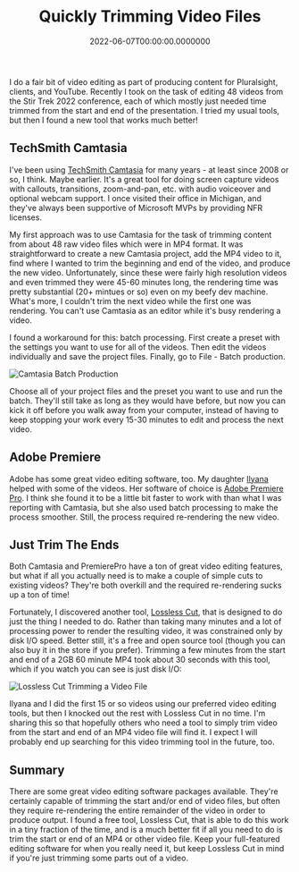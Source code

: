 ﻿---
title: Quickly Trimming Video Files
date: "2022-06-07T00:00:00.0000000"
description: I do a fair bit of video editing as part of producing content for Pluralsight, clients, and YouTube. Recently I took on the task of editing 48 videos from the Stir Trek 2022 conference, each of which mostly just needed time trimmed from the start and end of the presentation. I tried my usual tools, but then I found a new tool that works much better!
featuredImage: /img/quickly-trimming-video-files.png
---

I do a fair bit of video editing as part of producing content for Pluralsight, clients, and YouTube. Recently I took on the task of editing 48 videos from the Stir Trek 2022 conference, each of which mostly just needed time trimmed from the start and end of the presentation. I tried my usual tools, but then I found a new tool that works much better!

## TechSmith Camtasia

I've been using [TechSmith Camtasia](https://www.techsmith.com/video-editor.html) for many years - at least since 2008 or so, I think. Maybe earlier. It's a great tool for doing screen capture videos with callouts, transitions, zoom-and-pan, etc. with audio voiceover and optional webcam support. I once visited their office in Michigan, and they've always been supportive of Microsoft MVPs by providing NFR licenses.

My first approach was to use Camtasia for the task of trimming content from about 48 raw video files which were in MP4 format. It was straightforward to create a new Camtasia project, add the MP4 video to it, find where I wanted to trim the beginning and end of the video, and produce the new video. Unfortunately, since these were fairly high resolution videos and even trimmed they were 45-60 minutes long, the rendering time was pretty substantial (20+ mintues or so) even on my beefy dev machine. What's more, I couldn't trim the next video while the first one was rendering. You can't use Camtasia as an editor while it's busy rendering a video.

I found a workaround for this: batch processing. First create a preset with the settings you want to use for all of the videos. Then edit the videos individually and save the project files. Finally, go to File - Batch production.

![Camtasia Batch Production](/img/camtasia-batch-production.png)

Choose all of your project files and the preset you want to use and run the batch. They'll still take as long as they would have before, but now you can kick it off before you walk away from your computer, instead of having to keep stopping your work every 15-30 minutes to edit and process the next video.

## Adobe Premiere

Adobe has some great video editing software, too. My daughter [Ilyana](https://ilyana.dev/) helped with some of the videos. Her software of choice is [Adobe Premiere Pro](https://www.adobe.com/products/premiere.html). I think she found it to be a little bit faster to work with than what I was reporting with Camtasia, but she also used batch processing to make the process smoother. Still, the process required re-rendering the new video.

## Just Trim The Ends

Both Camtasia and PremierePro have a ton of great video editing features, but what if all you actually need is to make a couple of simple cuts to existing videos? They're both overkill and the required re-rendering sucks up a ton of time!

Fortunately, I discovered another tool, [Lossless Cut](https://github.com/mifi/lossless-cut), that is designed to do just the thing I needed to do. Rather than taking many minutes and a lot of processing power to render the resulting video, it was constrained only by disk I/O speed. Better still, it's a free and open source tool (though you can also buy it in the store if you prefer). Trimming a few minutes from the start and end of a 2GB 60 minute MP4 took about 30 seconds with this tool, which if you watch you can see is just disk I/O:

![Lossless Cut Trimming a Video File](/img/losslesscut-example.png)

Ilyana and I did the first 15 or so videos using our preferred video editing tools, but then I knocked out the rest with Lossless Cut in no time. I'm sharing this so that hopefully others who need a tool to simply trim video from the start and end of an MP4 video file will find it. I expect I will probably end up searching for this video trimming tool in the future, too.

## Summary

There are some great video editing software packages available. They're certainly capable of trimming the start and/or end of video files, but often they require re-rendering the entire remainder of the video in order to produce output. I found a free tool, Lossless Cut, that is able to do this work in a tiny fraction of the time, and is a much better fit if all you need to do is trim the start or end of an MP4 or other video file. Keep your full-featured editing software for when you really need it, but keep Lossless Cut in mind if you're just trimming some parts out of a video.

